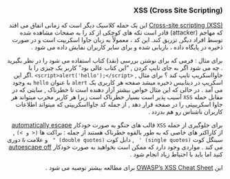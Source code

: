 <div dir='rtl' align='right'>

### XSS (Cross Site Scripting)

<a href="https://en.wikipedia.org/wiki/Cross-site_scripting">Cross-site scripting (XSS)</a> این یک حمله کلاسیک دیگر است که زمانی اتفاق می افتد که مهاجم (attacker) قادر است تکه های کوچکی از کد را به صفحات مشاهده شده توسط افراد دیگر, تزریق کند. این کد ، معمولاً به زبان جاوا اسکریپت است و در صورت ذخیره در پایگاه داده ، بازیابی شده و برای سایر کاربران نمایش داده می شود .
  
  برای مثال : فرمی که برای نوشتن بررسی (نقد) کتاب استفاده می شود را در نظر بگیرید . چه می شود اگر به جای تایپ کردن , “این کتاب عالی بود”  کاربر یک چیزی را با جاوااسکریپ تایپ کند ؟ برای مثال , ```<script>alert('hello');</script>``` .اگر این اسکریپ در دیتابیس ذخیره میشد صفحه هر کاربری یک `alert` با عنوان `hello` به وجود می آمد . در حالی که این مثال خواص بیشتر آزار دهنده است تا خطرناک , سایتی که در مقابل حمله `XSS` آسیب پذیر است بسیار خطرناک است زیرا هر کاربر مخرب میتواند هر  جاوا اسکرییپتی را در صفحه قرار دهد , از جمله کد جاوااسکریپتی که میتواند اطلاعات کاربران ناشناس رو هم بدزدد . 
  
 برای جلوگیری از حمله `XSS` قالب های جنگو به صورت خودکار <a href="https://docs.djangoproject.com/en/3.1/ref/templates/language/#automatic-html-escaping">automatically escape</a> از کاراکتر های خاصی که به طور بالقوه خطرناک هستند از جمله : براکت ها `(< و >)` , سینگل کوت `(single quotes) ' ` , دابل کوت `(double quotes) " ` و علامت `&` دوری می کند . مواردی وجود دارد که ممکن است بخواهید به صورت خودکار <a href="https://docs.djangoproject.com/en/3.1/ref/templates/builtins/#std:templatetag-autoescape">autoescape off</a>  کنید اما باید با احتیاط زیاد انجام شود .
  
   این <a href="https://github.com/OWASP/CheatSheetSeries/blob/master/cheatsheets/Cross_Site_Scripting_Prevention_Cheat_Sheet.md">OWASP’s XSS Cheat Sheet</a> برای مطالعه بیشتر توصیه می شود .

</div>
